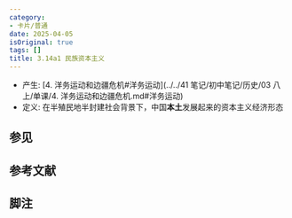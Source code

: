 ```yaml
---
category:
- 卡片/普通
date: 2025-04-05
isOriginal: true
tags: []
title: 3.14a1 民族资本主义
---
```


- 产生: [4. 洋务运动和边疆危机#洋务运动](../../41 笔记/初中笔记/历史/03 八上/单课/4. 洋务运动和边疆危机.md#洋务运动)
- 定义: 在半殖民地半封建社会背景下，中国**本土**发展起来的资本主义经济形态
## 参见
## 参考文献
## 脚注

